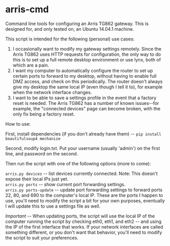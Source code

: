 arris-cmd
=========

Command line tools for configuring an Arris TG862 gateway. This is designed for, and only tested on, an Ubuntu 14.04.1 machine.

This script is intended for the following (personal) use cases:

1. I occasionally want to modify my gateway settings remotely. Since the Arris TG862 uses HTTP requests for configuration, the only way to do this is to set up a full remote desktop environment or use lynx, both of which are a pain.
2. I want my computer to automatically configure the router to set up certain ports to forward to my desktop, without having to enable full DMZ access, and check on this periodically. The router doesn't always give my desktop the same local IP (even though I tell it to), for example when the network interface changes. 
3. I want to be able to save a settings profile in the event that a factory reset is needed. The Arris TG862 has a number of known issues--for example, the "connected devices" page can become broken, with the only fix being a factory reset.

How to use:

First, install dependencies (if you don't already have them) -- `pip install beautifulsoup4 mechanize`

Second, modify login.txt. Put your username (usually 'admin') on the first line, and password on the second.

Then run the script with one of the following options (more to come):

`arris.py devices` -- list devices currently connected. Note: This doesn't expose their local IPs just yet.  
`arris.py ports` -- show current port forwarding settings.  
`arris.py ports-update` -- update port forwarding settings to forward ports 22, 80, and 690 to the computer's local IP. These are the ports I happen to use, you'll need to modify the script a bit for your own purposes, eventually I will update this to use a settings file as well.  

*Important* -- When updating ports, the script will use the local IP of the computer running the script by checking eth0, eth1, and eth2 -- and using the IP of the first interface that works. If your network interfaces are called something different, or you don't want that behavior, you'll need to modify the script to suit your preferences.
